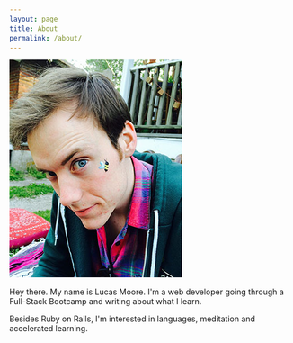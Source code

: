 ```yaml
---
layout: page
title: About
permalink: /about/
---
```


![Lucas Moore](/assets/lucas.jpg)

Hey there. My name is Lucas Moore. I'm a web developer going through a Full-Stack Bootcamp and writing about what I learn. 

Besides Ruby on Rails, I'm interested in languages, meditation and accelerated learning. 